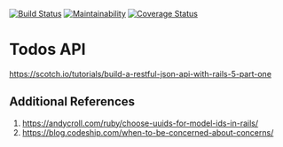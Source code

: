 [![Build Status](https://travis-ci.org/vincetse/todos-api.svg?branch=master)](https://travis-ci.org/vincetse/todos-api)
[![Maintainability](https://api.codeclimate.com/v1/badges/e5bd3dcdec3472627aab/maintainability)](https://codeclimate.com/github/vincetse/todos-api/maintainability)
[![Coverage Status](https://coveralls.io/repos/github/vincetse/todos-api/badge.svg?branch=master)](https://coveralls.io/github/vincetse/todos-api?branch=master)

# Todos API

https://scotch.io/tutorials/build-a-restful-json-api-with-rails-5-part-one

## Additional References

1. https://andycroll.com/ruby/choose-uuids-for-model-ids-in-rails/
1. https://blog.codeship.com/when-to-be-concerned-about-concerns/
